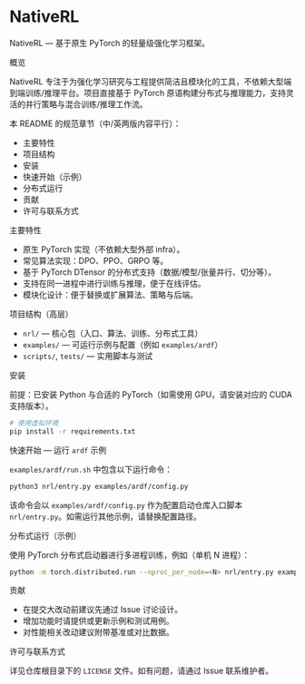 # NativeRL

NativeRL — 基于原生 PyTorch 的轻量级强化学习框架。

概览

NativeRL 专注于为强化学习研究与工程提供简洁且模块化的工具，不依赖大型端到端训练/推理平台。项目直接基于 PyTorch 原语构建分布式与推理能力，支持灵活的并行策略与混合训练/推理工作流。

本 README 的规范章节（中/英两版内容平行）：

- 主要特性
- 项目结构
- 安装
- 快速开始（示例）
- 分布式运行
- 贡献
- 许可与联系方式

主要特性

- 原生 PyTorch 实现（不依赖大型外部 infra）。
- 常见算法实现：DPO、PPO、GRPO 等。
- 基于 PyTorch DTensor 的分布式支持（数据/模型/张量并行、切分等）。
- 支持在同一进程中进行训练与推理，便于在线评估。
- 模块化设计：便于替换或扩展算法、策略与后端。

项目结构（高层）

- `nrl/` — 核心包（入口、算法、训练、分布式工具）
- `examples/` — 可运行示例与配置（例如 `examples/ardf`）
- `scripts/`, `tests/` — 实用脚本与测试

安装

前提：已安装 Python 与合适的 PyTorch（如需使用 GPU，请安装对应的 CUDA 支持版本）。

```bash
# 使用虚拟环境
pip install -r requirements.txt
```

快速开始 — 运行 `ardf` 示例

`examples/ardf/run.sh` 中包含以下运行命令：

```bash
python3 nrl/entry.py examples/ardf/config.py
```

该命令会以 `examples/ardf/config.py` 作为配置启动仓库入口脚本 `nrl/entry.py`。如需运行其他示例，请替换配置路径。

分布式运行（示例）

使用 PyTorch 分布式启动器进行多进程训练，例如（单机 N 进程）：

```bash
python -m torch.distributed.run --nproc_per_node=<N> nrl/entry.py examples/ardf/config.py
```

贡献

- 在提交大改动前建议先通过 Issue 讨论设计。
- 增加功能时请提供或更新示例和测试用例。
- 对性能相关改动建议附带基准或对比数据。

许可与联系方式

详见仓库根目录下的 `LICENSE` 文件。如有问题，请通过 Issue 联系维护者。
